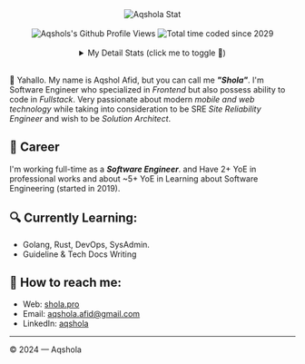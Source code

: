 <div align="center">
  <img src="https://github-readme-stats.vercel.app/api?username=aqshola&show_icons=true&theme=swift" alt="Aqshola Stat">
  <br><br>
  <img src="https://komarev.com/ghpvc/?username=aqshola&color=lightgrey&style=plastic" alt="Aqshols's Github Profile Views" />
  <img src="https://wakatime.com/badge/user/925cf5e5-abff-48f3-9622-bf1b88f2df9a.svg" alt="Total time coded since 2029" />
  <br><br>
  <details>
    <summary>My Detail Stats (click me to toggle 👀)</summary>
    <br>
    <p><img src="https://github-readme-stats.vercel.app/api/top-langs/?username=aqshola&theme=swift&hide_border=true&langs_count=5" alt="Most used languages" /></p>
    <p><img src="https://github-readme-streak-stats.herokuapp.com/?user=aqshola&theme=swift" alt="Stat Streak" /></p>
    <p><img src="https://github-profile-trophy.vercel.app/?username=aqshola&theme=swift&margin-w=5&margin-h=5" alt="Github Trophy" /></p>
  </details>
</div>
<br>

👋 Yahallo. My name is Aqshol Afid, but you can call me ***"Shola"***. I'm Software Engineer who specialized in *Frontend*  but also possess ability to code in *Fullstack*. Very passionate about modern *mobile and web technology* while taking into consideration to be SRE *Site Reliability Engineer* and wish to be *Solution Architect*. 

## 💼 Career
I'm working full-time as a ***Software Engineer***. and Have 2+ YoE in professional works and about ~5+ YoE in Learning about Software Engineering (started in 2019).

## 🔍 Currently Learning:
- Golang, Rust, DevOps, SysAdmin.
- Guideline & Tech Docs Writing

## 🚀 How to reach me:
- Web: [shola.pro](https://shola.pro)
- Email: [aqshola.afid@gmail.com](mailto:aqshola.afid@gmail.com)
- LinkedIn: [aqshola](https://www.linkedin.com/in/aqshola)
---

© 2024 — Aqshola
